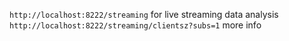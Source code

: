 `http://localhost:8222/streaming` for live streaming data analysis
`http://localhost:8222/streaming/clientsz?subs=1` more info

